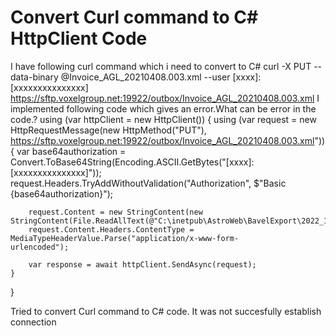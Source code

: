 
# Convert Curl command to C# HttpClient Code

I have following curl command which i need to convert to C#
curl -X PUT --data-binary @Invoice_AGL_20210408.003.xml --user [xxxx]:[xxxxxxxxxxxxxxx] https://sftp.voxelgroup.net:19922/outbox/Invoice_AGL_20210408.003.xml
I implemented following code which gives an error.What can be error in the code.?
using (var httpClient = new HttpClient())
{
    using (var request = new HttpRequestMessage(new HttpMethod("PUT"),     https://sftp.voxelgroup.net:19922/outbox/Invoice_AGL_20210408.003.xml"))
    {
        var base64authorization = Convert.ToBase64String(Encoding.ASCII.GetBytes("[xxxx]:[xxxxxxxxxxxxxxx]"));
        request.Headers.TryAddWithoutValidation("Authorization", $"Basic {base64authorization}"); 

        request.Content = new StringContent(new StringContent(File.ReadAllText(@"C:\inetpub\AstroWeb\BavelExport\2022_10_29_03_16\Invoice20220016014.xml")););
        request.Content.Headers.ContentType = MediaTypeHeaderValue.Parse("application/x-www-form-                           urlencoded"); 

        var response = await httpClient.SendAsync(request);
    }
}


Tried to convert Curl command to C# code. It was not succesfully establish connection

        